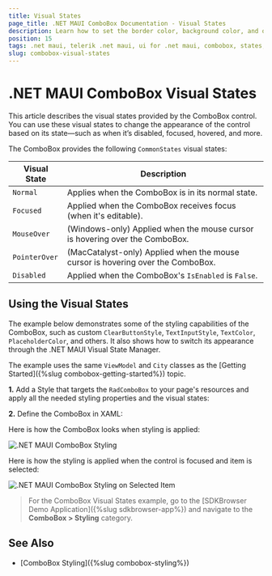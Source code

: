 ```yaml
---
title: Visual States
page_title: .NET MAUI ComboBox Documentation - Visual States
description: Learn how to set the border color, background color, and other visual states for the Telerik UI for .NET MAUI ComboBox control.
position: 15
tags: .net maui, telerik .net maui, ui for .net maui, combobox, states, microsoft .net maui
slug: combobox-visual-states
---
```


# .NET MAUI ComboBox Visual States

This article describes the visual states provided by the ComboBox control. You can use these visual states to change the appearance of the control based on its state—such as when it’s disabled, focused, hovered, and more.

The ComboBox provides the following `CommonStates` visual states:

| Visual State | Description |
| ------------- | --------------- |
| `Normal` | Applies when the ComboBox is in its normal state. |
| `Focused` | Applied when the ComboBox receives focus (when it's editable). |
| `MouseOver` | (Windows-only) Applied when the mouse cursor is hovering over the ComboBox. |
| `PointerOver` | (MacCatalyst-only) Applied when the mouse cursor is hovering over the ComboBox. |
| `Disabled` | Applied when the ComboBox's `IsEnabled` is `False`. |

## Using the Visual States

The example below demonstrates some of the styling capabilities of the ComboBox, such as custom `ClearButtonStyle`, `TextInputStyle`, `TextColor`, `PlaceholderColor`, and others. It also shows how to switch its appearance through the .NET MAUI Visual State Manager.

The example uses the same `ViewModel` and `City` classes as the [Getting Started]({%slug combobox-getting-started%}) topic.

**1.** Add a Style that targets the `RadComboBox` to your page's resources and apply all the needed styling properties and the visual states:

<snippet id='combobox-custom-styles' />

**2.** Define the ComboBox in XAML:

<snippet id='combobox-styling-xaml'/>

Here is how the ComboBox looks when styling is applied:

![.NET MAUI ComboBox Styling](images/combobox-styling.png)

Here is how the styling is applied when the control is focused and item is selected:

![.NET MAUI ComboBox Styling on Selected Item](images/combobox-styling-focused.png)

> For the ComboBox Visual States example, go to the [SDKBrowser Demo Application]({%slug sdkbrowser-app%}) and navigate to the **ComboBox > Styling** category.

## See Also

- [ComboBox Styling]({%slug combobox-styling%})
